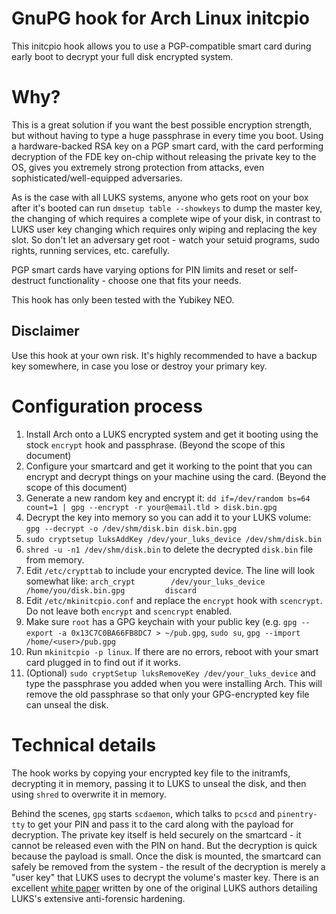 # GnuPG hook for Arch Linux initcpio

This initcpio hook allows you to use a PGP-compatible smart card during early boot to decrypt your full disk encrypted system.

# Why?

This is a great solution if you want the best possible encryption strength, but without having to type a huge passphrase in every time you boot. Using a hardware-backed RSA key on a PGP smart card, with the card performing decryption of the FDE key on-chip without releasing the private key to the OS, gives you extremely strong protection from attacks, even sophisticated/well-equipped adversaries.

As is the case with all LUKS systems, anyone who gets root on your box after it's booted can run `dmsetup table --showkeys` to dump the master key, the changing of which requires a complete wipe of your disk, in contrast to LUKS user key changing which requires only wiping and replacing the key slot. So don't let an adversary get root - watch your setuid programs, sudo rights, running services, etc. carefully.

PGP smart cards have varying options for PIN limits and reset or self-destruct functionality - choose one that fits your needs.

This hook has only been tested with the Yubikey NEO.

## Disclaimer

Use this hook at your own risk. It's highly recommended to have a backup key somewhere, in case you lose or destroy your primary key.

# Configuration process

1. Install Arch onto a LUKS encrypted system and get it booting using the stock `encrypt` hook and passphrase. (Beyond the scope of this document)
1. Configure your smartcard and get it working to the point that you can encrypt and decrypt things on your machine using the card. (Beyond the scope of this document)
1. Generate a new random key and encrypt it: `dd if=/dev/random bs=64 count=1 | gpg --encrypt -r your@email.tld > disk.bin.gpg`
1. Decrypt the key into memory so you can add it to your LUKS volume: `gpg --decrypt -o /dev/shm/disk.bin disk.bin.gpg`
1. `sudo cryptsetup luksAddKey /dev/your_luks_device /dev/shm/disk.bin`
1. `shred -u -n1 /dev/shm/disk.bin` to delete the decrypted `disk.bin` file from memory.
1. Edit `/etc/crypttab` to include your encrypted device. The line will look somewhat like:
   `arch_crypt        /dev/your_luks_device               /home/you/disk.bin.gpg         discard`
1. Edit `/etc/mkinitcpio.conf` and replace the `encrypt` hook with `scencrypt`. Do not leave both `encrypt` and `scencrypt` enabled.
1. Make sure `root` has a GPG keychain with your public key (e.g. `gpg --export -a 0x13C7C0BA66FB8DC7 > ~/pub.gpg`, `sudo su`, `gpg --import /home/<user>/pub.gpg`
1. Run `mkinitcpio -p linux`. If there are no errors, reboot with your smart card plugged in to find out if it works.
1. (Optional) `sudo cryptSetup luksRemoveKey /dev/your_luks_device` and type the passphrase you added when you were installing Arch. This will remove the old passphrase so that only your GPG-encrypted key file can unseal the disk.

# Technical details

The hook works by copying your encrypted key file to the initramfs, decrypting it in memory, passing it to LUKS to unseal the disk, and then using `shred` to overwrite it in memory.

Behind the scenes, `gpg` starts `scdaemon`, which talks to `pcscd` and `pinentry-tty` to get your PIN and pass it to the card along with the payload for decryption. The private key itself is held securely on the smartcard - it cannot be released even with the PIN on hand. But the decryption is quick because the payload is small. Once the disk is mounted, the smartcard can safely be removed from the system - the result of the decryption is merely a "user key" that LUKS uses to decrypt the volume's master key. There is an excellent [white paper](http://clemens.endorphin.org/nmihde/nmihde-A4-ds.pdf) written by one of the original LUKS authors detailing LUKS's extensive anti-forensic hardening.


